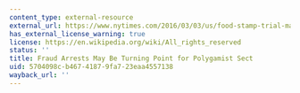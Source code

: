 ```yaml
---
content_type: external-resource
external_url: https://www.nytimes.com/2016/03/03/us/food-stamp-trial-may-be-turning-point-for-polygamist-sect.html?mtrref=www.google.com&gwh=05C46FB8A6C50FA10505D3A3B54FD0E6&gwt=pay
has_external_license_warning: true
license: https://en.wikipedia.org/wiki/All_rights_reserved
status: ''
title: Fraud Arrests May Be Turning Point for Polygamist Sect
uid: 5704098c-b467-4187-9fa7-23eaa4557138
wayback_url: ''
---
```


